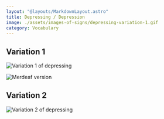 ```yaml
---
layout: "@layouts/MarkdownLayout.astro"
title: Depressing / Depression
image: ./assets/images-of-signs/depressing-variation-1.gif
category: Vocabulary
---
```


## Variation 1

![Variation 1 of depressing](@signs/depressing-variation-1.gif)

![Merdeaf version](@signs/merdeaf-depressing-variation-1.png)

## Variation 2

![Variation 2 of depressing](@signs/depressing-variation-2.gif)
